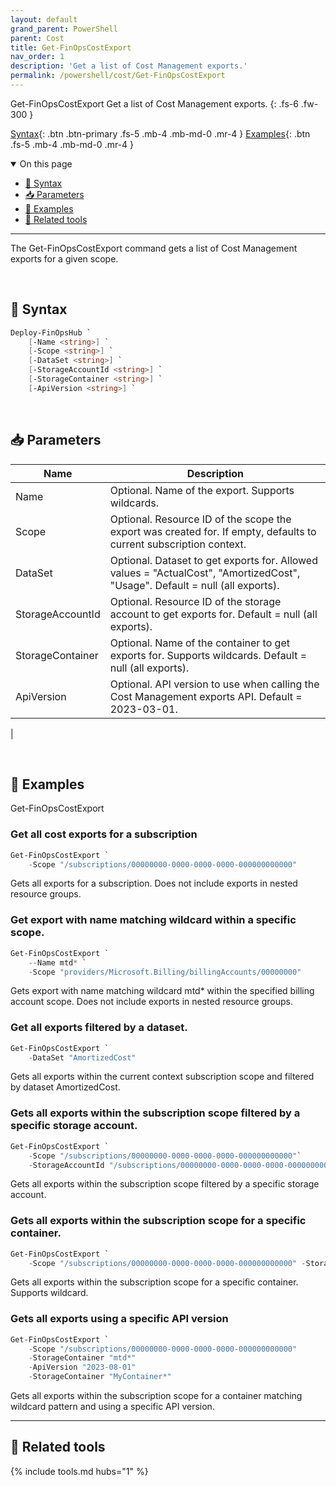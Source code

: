 ```yaml
---
layout: default
grand_parent: PowerShell
parent: Cost
title: Get-FinOpsCostExport
nav_order: 1
description: 'Get a list of Cost Management exports.'
permalink: /powershell/cost/Get-FinOpsCostExport
---
```


<span class="fs-9 d-block mb-4">Get-FinOpsCostExport</span>
Get a list of Cost Management exports.
{: .fs-6 .fw-300 }

[Syntax](#-syntax){: .btn .btn-primary .fs-5 .mb-4 .mb-md-0 .mr-4 }
[Examples](#-examples){: .btn .fs-5 .mb-4 .mb-md-0 .mr-4 }

<details open markdown="1">
   <summary class="fs-2 text-uppercase">On this page</summary>

- [🧮 Syntax](#-syntax)
- [📥 Parameters](#-parameters)
- [🌟 Examples](#-examples)
- [🧰 Related tools](#-related-tools)

</details>

---

The Get-FinOpsCostExport command gets a list of Cost Management exports for a given scope.

<br>

## 🧮 Syntax

```powershell
Deploy-FinOpsHub `
    [-Name <string>] `
    [-Scope <string>] `
    [-DataSet <string>] `
    [-StorageAccountId <string>] `
    [-StorageContainer <string>] `
    [-ApiVersion <string>] `
```

<br>

## 📥 Parameters

| Name          | Description                                                                                                                                                                          |
| ------------- | ------------------------------------------------------------------------------------------------------------------------------------------------------------------------------------ |
| Name          | Optional. Name of the export. Supports wildcards.                                                                                                                                           |
| Scope | Optional. Resource ID of the scope the export was created for. If empty, defaults to current subscription context.                                                                      |
| DataSet      | Optional. Dataset to get exports for. Allowed values = "ActualCost", "AmortizedCost", "Usage". Default = null (all exports).                                                                                                                  |
| StorageAccountId       | Optional. Resource ID of the storage account to get exports for. Default = null (all exports).                                                                                           |
| StorageContainer       |  Optional. Name of the container to get exports for. Supports wildcards. Default = null (all exports).                                                                     |
| ApiVersion    | Optional. API version to use when calling the Cost Management exports API. Default = 2023-03-01. |
|

<br>

## 🌟 Examples

Get-FinOpsCostExport 



### Get all cost exports for a subscription

```powershell
Get-FinOpsCostExport `
    -Scope "/subscriptions/00000000-0000-0000-0000-000000000000" 
```

Gets all exports for a subscription. Does not include exports in nested resource groups.

### Get export with name matching wildcard within a specific scope.

```powershell
Get-FinOpsCostExport `
    --Name mtd* `
    -Scope "providers/Microsoft.Billing/billingAccounts/00000000" 
```

Gets export with name matching wildcard mtd* within the specified billing account scope. Does not include exports in nested resource groups.

### Get all exports filtered by a dataset.

```powershell
Get-FinOpsCostExport `
    -DataSet "AmortizedCost"
```

Gets all exports within the current context subscription scope and filtered by dataset AmortizedCost.

### Gets all exports within the subscription scope filtered by a specific storage account.

```powershell
Get-FinOpsCostExport `
    -Scope "/subscriptions/00000000-0000-0000-0000-000000000000"`
    -StorageAccountId "/subscriptions/00000000-0000-0000-0000-000000000000/resourceGroups/MyResourceGroup/providers/Microsoft.Storage/storageAccounts/MyStorageAccount" 
```

Gets all exports within the subscription scope filtered by a specific storage account.

### Gets all exports within the subscription scope for a specific container.

```powershell
Get-FinOpsCostExport `
    -Scope "/subscriptions/00000000-0000-0000-0000-000000000000" -StorageContainer "MyContainer*"
```

Gets all exports within the subscription scope for a specific container. Supports wildcard.

### Gets all exports using a specific API version

```powershell
Get-FinOpsCostExport `
    -Scope "/subscriptions/00000000-0000-0000-0000-000000000000" 
    -StorageContainer "mtd*"
    -ApiVersion "2023-08-01"
    -StorageContainer "MyContainer*"
```

Gets all exports within the subscription scope for a container matching wildcard pattern and using a specific API version.
<br>

---

## 🧰 Related tools

{% include tools.md hubs="1" %}

<br>

